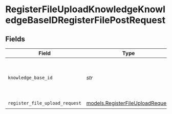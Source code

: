 # RegisterFileUploadKnowledgeKnowledgeBaseIDRegisterFilePostRequest


## Fields

| Field                                                                      | Type                                                                       | Required                                                                   | Description                                                                |
| -------------------------------------------------------------------------- | -------------------------------------------------------------------------- | -------------------------------------------------------------------------- | -------------------------------------------------------------------------- |
| `knowledge_base_id`                                                        | *str*                                                                      | :heavy_check_mark:                                                         | The id of the knowledge base to register the file for                      |
| `register_file_upload_request`                                             | [models.RegisterFileUploadRequest](../models/registerfileuploadrequest.md) | :heavy_check_mark:                                                         | N/A                                                                        |